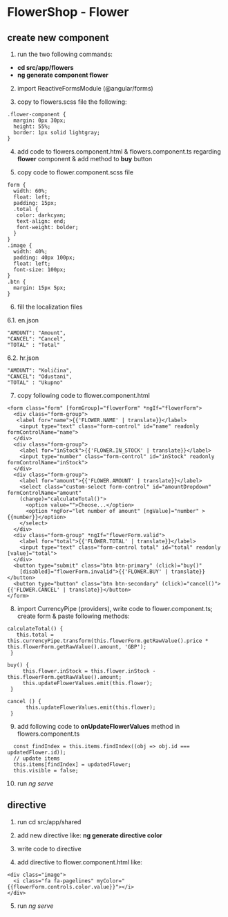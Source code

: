 # FlowerShop - Flower

## create new component

1. run the two following commands:
 - <b> cd src/app/flowers</b>
- <b> ng generate component flower</b>

2. import ReactiveFormsModule (@angular/forms)

3. copy to flowers.scss file the following:

````
.flower-component {
  margin: 0px 30px;
  height: 55%;
  border: 1px solid lightgray;
}
````

4. add code to flowers.component.html & flowers.component.ts regarding <b>flower</b> component & add method to <b>buy</b> button

5. copy code to flower.component.scss file

````
form {
  width: 60%;
  float: left;
  padding: 15px;
  .total {
   color: darkcyan;
   text-align: end;
   font-weight: bolder;
  }
}
.image {
  width: 40%;
  padding: 40px 100px;
  float: left;
  font-size: 100px;
}
.btn {
  margin: 15px 5px;
}
````

6. fill the localization files 

  6.1. en.json

````
"AMOUNT": "Amount",
"CANCEL": "Cancel",
"TOTAL" : "Total"
````

  6.2. hr.json
````
"AMOUNT": "Količina",
"CANCEL": "Odustani",
"TOTAL" : "Ukupno"
````

7. copy following code to flower.component.html

````
<form class="form" [formGroup]="flowerForm" *ngIf="flowerForm">
  <div class="form-group">
   <label for="name">{{'FLOWER.NAME' | translate}}</label>
    <input type="text" class="form-control" id="name" readonly formControlName="name">
  </div>
  <div class="form-group">
    <label for="inStock">{{'FLOWER.IN_STOCK' | translate}}</label>
    <input type="number" class="form-control" id="inStock" readonly formControlName="inStock">
  </div>
  <div class="form-group">
    <label for="amount">{{'FLOWER.AMOUNT' | translate}}</label>
    <select class="custom-select form-control" id="amountDropdown" formControlName="amount"
    (change)="calculateTotal()">
      <option value="">Choose...</option>
      <option *ngFor="let number of amount" [ngValue]="number" >{{number}}</option>
    </select>
  </div>
  <div class="form-group" *ngIf="flowerForm.valid">
    <label for="total">{{'FLOWER.TOTAL' | translate}}</label>
    <input type="text" class="form-control total" id="total" readonly [value]="total">
  </div>
  <button type="submit" class="btn btn-primary" (click)="buy()"
    [disabled]="flowerForm.invalid">{{'FLOWER.BUY' | translate}}</button>
  <button type="button" class="btn btn-secondary" (click)="cancel()">{{'FLOWER.CANCEL' | translate}}</button>
</form>
````

8. import CurrencyPipe (providers), write code to flower.component.ts; create form & paste following methods:

````
calculateTotal() {
   this.total = this.currencyPipe.transform(this.flowerForm.getRawValue().price * this.flowerForm.getRawValue().amount, 'GBP');
 }

buy() {
     this.flower.inStock = this.flower.inStock - this.flowerForm.getRawValue().amount;
     this.updateFlowerValues.emit(this.flower);
 }

cancel () {
      this.updateFlowerValues.emit(this.flower);
 }
````

9. add following code to <b>onUpdateFlowerValues</b> method in flowers.component.ts 

````
  const findIndex = this.items.findIndex((obj => obj.id === updatedFlower.id));
  // update items
  this.items[findIndex] = updatedFlower;
  this.visible = false;
````

10. run <i>ng serve</i>


## directive

1. run cd src/app/shared

2. add new directive like: <b>ng generate directive color</b>

3. write code to directive

4. add directive to flower.component.html like:

````
<div class="image">
  <i class="fa fa-pagelines" myColor="{{flowerForm.controls.color.value}}"></i>
</div>
````
5. run <i>ng serve</i>
